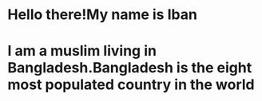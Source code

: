 <html>
<body>
<h1><strong>Hello there!My name is Iban</strong></h1>
<body background="https://islamicrelief.org.au/wp-content/uploads/2023/04/pexels-mohammad-ramezani-16135714-scaled.jpg">
<h1>I am a muslim living in Bangladesh.Bangladesh is the eight most populated country in the world</h1>

  
</body>
  
</html>
